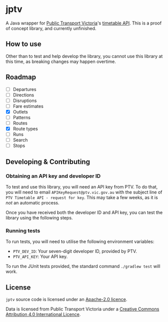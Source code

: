 # jptv
A Java wrapper for [Public Transport Victoria](https://ptv.vic.gov.au)'s [timetable API](http://ptv.vic.gov.au/ptv-timetable-api/). This is a proof of concept library, and currently unfinished.

## How to use
Other than to test and help develop the library, you cannot use this library at this time, as breaking changes may happen overtime.

## Roadmap
- [ ] Departures
- [ ] Directions
- [ ] Disruptions
- [ ] Fare estimates
- [x] Outlets
- [ ] Patterns
- [ ] Routes
- [x] Route types
- [ ] Runs
- [ ] Search
- [ ] Stops

## Developing & Contributing
### Obtaining an API key and developer ID
To test and use this library, you will need an API key from PTV.
To do that, you will need to email `APIKeyRequest@ptv.vic.gov.au` with the subject line of `PTV Timetable API - request for key`.
This may take a few weeks, as it is *not* an automatic process.

Once you have received both the developer ID and API key, you can test the library using the following steps.
### Running tests
To run tests, you will need to utilise the following environment variables:

- `PTV_DEV_ID`: Your seven-digit developer ID, provided by PTV.
- `PTV_API_KEY`: Your API key.

To run the JUnit tests provided, the standard command `./gradlew test` will work.

## License
`jptv` source code is licensed under an [Apache-2.0 licence](https://github.com/wale/jptv/blob/master/LICENSE).


Data is licensed from Public Transport Victoria under a [Creative Commons Attribution 4.0 International Licence](https://creativecommons.org/licenses/by/4.0/).
